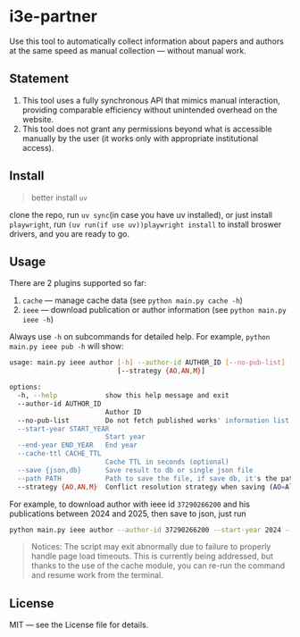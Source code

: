 # i3e-partner

Use this tool to automatically collect information about papers and authors at the same speed as manual collection — without manual work.

## Statement

1. This tool uses a fully synchronous API that mimics manual interaction, providing comparable efficiency without unintended overhead on the website.
2. This tool does not grant any permissions beyond what is accessible manually by the user (it works only with appropriate institutional access).

## Install

> better install `uv`

clone the repo, run `uv sync`(in case you have uv installed), or just install `playwright`, run `(uv run(if use uv))playwright install` to install broswer drivers, and you are ready to go.

## Usage

There are 2 plugins supported so far:
1. `cache` — manage cache data (see `python main.py cache -h`)
2. `ieee` — download publication or author information (see `python main.py ieee -h`)

Always use `-h` on subcommands for detailed help. For example, `python main.py ieee pub -h` will show:

```bash
usage: main.py ieee author [-h] --author-id AUTHOR_ID [--no-pub-list] [--start-year START_YEAR] [--end-year END_YEAR] [--cache-ttl CACHE_TTL] [--save {json,db}] [--path PATH]
                           [--strategy {AO,AN,M}]

options:
  -h, --help            show this help message and exit
  --author-id AUTHOR_ID
                        Author ID
  --no-pub-list         Do not fetch published works' information list
  --start-year START_YEAR
                        Start year
  --end-year END_YEAR   End year
  --cache-ttl CACHE_TTL
                        Cache TTL in seconds (optional)
  --save {json,db}      Save result to db or single json file
  --path PATH           Path to save the file, if save db, it's the path to the db file, otherwise it will overwrite the path to the json file
  --strategy {AO,AN,M}  Conflict resolution strategy when saving (AO=Always Old, AN=Always New, M=Manual)
```

For example, to download author with ieee id `37290266200` and his publications between 2024 and 2025, then save to json, just run

```bash
python main.py ieee author --author-id 37290266200 --start-year 2024 --end-year 2025 --save json
```

> Notices: The script may exit abnormally due to failure to properly handle page load timeouts. This is currently being addressed, but thanks to the use of the cache module, you can re-run the command and resume work from the terminal.

## License

MIT — see the License file for details.